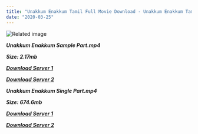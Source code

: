 ```yaml
---
title: "Unakkum Enakkum Tamil Full Movie Download - Unakkum Enakkum Tamil Movie Download"
date: "2020-03-25"
---
```


![Related image](https://lh3.googleusercontent.com/vVFW5BLTSsPN3X-Wktw7yiAcv9XlwpADS8oAZyJmqdxsHMiidgBP-VTVco5SGigxgUoWKx28Ix-4zz9ls4D9hQqK1HzlxnKCyxZ3waeG4IMB42wl0346FULkM5_-p6KCzQ=s412)

**_Unakkum Enakkum Sample Part.mp4_**

**_Size: 2.17mb_**

**_[Download Server 1](http://p1.wetransfer.vip/files/Tamil{1299f9f5e3b2d69cf2543eed9032a99b1b0ad17e14bffebc066fcf7d2dcb313c}20Movies/Tamil{1299f9f5e3b2d69cf2543eed9032a99b1b0ad17e14bffebc066fcf7d2dcb313c}20Recent{1299f9f5e3b2d69cf2543eed9032a99b1b0ad17e14bffebc066fcf7d2dcb313c}20Movies/Unakkum{1299f9f5e3b2d69cf2543eed9032a99b1b0ad17e14bffebc066fcf7d2dcb313c}20Enakkum{1299f9f5e3b2d69cf2543eed9032a99b1b0ad17e14bffebc066fcf7d2dcb313c}20(2006)/Unakkum{1299f9f5e3b2d69cf2543eed9032a99b1b0ad17e14bffebc066fcf7d2dcb313c}20Enakkum/Unakkum{1299f9f5e3b2d69cf2543eed9032a99b1b0ad17e14bffebc066fcf7d2dcb313c}20Enakkum{1299f9f5e3b2d69cf2543eed9032a99b1b0ad17e14bffebc066fcf7d2dcb313c}20(2006){1299f9f5e3b2d69cf2543eed9032a99b1b0ad17e14bffebc066fcf7d2dcb313c}20Sample{1299f9f5e3b2d69cf2543eed9032a99b1b0ad17e14bffebc066fcf7d2dcb313c}20(640x360).mp4)_**

**_[Download Server 2](http://p1.wetransfer.vip/files/Tamil{1299f9f5e3b2d69cf2543eed9032a99b1b0ad17e14bffebc066fcf7d2dcb313c}20Movies/Tamil{1299f9f5e3b2d69cf2543eed9032a99b1b0ad17e14bffebc066fcf7d2dcb313c}20Recent{1299f9f5e3b2d69cf2543eed9032a99b1b0ad17e14bffebc066fcf7d2dcb313c}20Movies/Unakkum{1299f9f5e3b2d69cf2543eed9032a99b1b0ad17e14bffebc066fcf7d2dcb313c}20Enakkum{1299f9f5e3b2d69cf2543eed9032a99b1b0ad17e14bffebc066fcf7d2dcb313c}20(2006)/Unakkum{1299f9f5e3b2d69cf2543eed9032a99b1b0ad17e14bffebc066fcf7d2dcb313c}20Enakkum/Unakkum{1299f9f5e3b2d69cf2543eed9032a99b1b0ad17e14bffebc066fcf7d2dcb313c}20Enakkum{1299f9f5e3b2d69cf2543eed9032a99b1b0ad17e14bffebc066fcf7d2dcb313c}20(2006){1299f9f5e3b2d69cf2543eed9032a99b1b0ad17e14bffebc066fcf7d2dcb313c}20Sample{1299f9f5e3b2d69cf2543eed9032a99b1b0ad17e14bffebc066fcf7d2dcb313c}20(640x360).mp4)_**

**_Unakkum Enakkum Single Part.mp4_**

**_Size: 674.6mb_**

**_[Download Server 1](http://p1.wetransfer.vip/files/Tamil{1299f9f5e3b2d69cf2543eed9032a99b1b0ad17e14bffebc066fcf7d2dcb313c}20Movies/Tamil{1299f9f5e3b2d69cf2543eed9032a99b1b0ad17e14bffebc066fcf7d2dcb313c}20Recent{1299f9f5e3b2d69cf2543eed9032a99b1b0ad17e14bffebc066fcf7d2dcb313c}20Movies/Unakkum{1299f9f5e3b2d69cf2543eed9032a99b1b0ad17e14bffebc066fcf7d2dcb313c}20Enakkum{1299f9f5e3b2d69cf2543eed9032a99b1b0ad17e14bffebc066fcf7d2dcb313c}20(2006)/Unakkum{1299f9f5e3b2d69cf2543eed9032a99b1b0ad17e14bffebc066fcf7d2dcb313c}20Enakkum/Unakkum{1299f9f5e3b2d69cf2543eed9032a99b1b0ad17e14bffebc066fcf7d2dcb313c}20Enakkum{1299f9f5e3b2d69cf2543eed9032a99b1b0ad17e14bffebc066fcf7d2dcb313c}20(2006){1299f9f5e3b2d69cf2543eed9032a99b1b0ad17e14bffebc066fcf7d2dcb313c}20Single{1299f9f5e3b2d69cf2543eed9032a99b1b0ad17e14bffebc066fcf7d2dcb313c}20Part{1299f9f5e3b2d69cf2543eed9032a99b1b0ad17e14bffebc066fcf7d2dcb313c}20(640x360).mp4)_**

**_[Download Server 2](http://p1.wetransfer.vip/files/Tamil{1299f9f5e3b2d69cf2543eed9032a99b1b0ad17e14bffebc066fcf7d2dcb313c}20Movies/Tamil{1299f9f5e3b2d69cf2543eed9032a99b1b0ad17e14bffebc066fcf7d2dcb313c}20Recent{1299f9f5e3b2d69cf2543eed9032a99b1b0ad17e14bffebc066fcf7d2dcb313c}20Movies/Unakkum{1299f9f5e3b2d69cf2543eed9032a99b1b0ad17e14bffebc066fcf7d2dcb313c}20Enakkum{1299f9f5e3b2d69cf2543eed9032a99b1b0ad17e14bffebc066fcf7d2dcb313c}20(2006)/Unakkum{1299f9f5e3b2d69cf2543eed9032a99b1b0ad17e14bffebc066fcf7d2dcb313c}20Enakkum/Unakkum{1299f9f5e3b2d69cf2543eed9032a99b1b0ad17e14bffebc066fcf7d2dcb313c}20Enakkum{1299f9f5e3b2d69cf2543eed9032a99b1b0ad17e14bffebc066fcf7d2dcb313c}20(2006){1299f9f5e3b2d69cf2543eed9032a99b1b0ad17e14bffebc066fcf7d2dcb313c}20Single{1299f9f5e3b2d69cf2543eed9032a99b1b0ad17e14bffebc066fcf7d2dcb313c}20Part{1299f9f5e3b2d69cf2543eed9032a99b1b0ad17e14bffebc066fcf7d2dcb313c}20(640x360).mp4)_**

